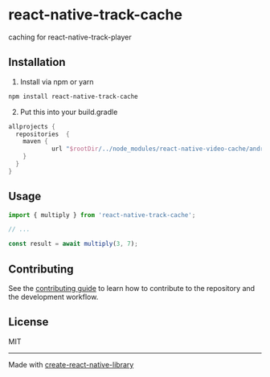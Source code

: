 # react-native-track-cache

caching for react-native-track-player

## Installation

1. Install via npm or yarn
```sh
npm install react-native-track-cache
```
2. Put this into your build.gradle
```gradle
allprojects {
  repositories  {
    maven {
            url "$rootDir/../node_modules/react-native-video-cache/android/libs"
    }
  }
}
```

## Usage

```js
import { multiply } from 'react-native-track-cache';

// ...

const result = await multiply(3, 7);
```

## Contributing

See the [contributing guide](CONTRIBUTING.md) to learn how to contribute to the repository and the development workflow.

## License

MIT

---

Made with [create-react-native-library](https://github.com/callstack/react-native-builder-bob)
